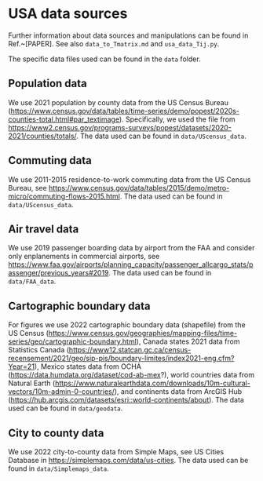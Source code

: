 # USA data sources

Further information about data sources and manipulations can be found in Ref.~[PAPER]. See also `data_to_Tmatrix.md` and `usa_data_Tij.py`.

The specific data files used can be found in the `data` folder.

## Population data

We use 2021 population by county data from the US Census Bureau (https://www.census.gov/data/tables/time-series/demo/popest/2020s-counties-total.html#par_textimage). Specifically, we used the file from https://www2.census.gov/programs-surveys/popest/datasets/2020-2021/counties/totals/. The data used can be found in `data/UScensus_data`.

## Commuting data

We use 2011-2015 residence-to-work commuting data from the US Census Bureau, see https://www.census.gov/data/tables/2015/demo/metro-micro/commuting-flows-2015.html. The data used can be found in `data/UScensus_data`.

## Air travel data

We use 2019 passenger boarding data by airport from the FAA and consider only enplanements in commercial airports, see https://www.faa.gov/airports/planning_capacity/passenger_allcargo_stats/passenger/previous_years#2019. The data used can be found in `data/FAA_data`.

## Cartographic boundary data

For figures we use 2022 cartographic boundary data (shapefile) from the US Census (https://www.census.gov/geographies/mapping-files/time-series/geo/cartographic-boundary.html), Canada states 2021 data from Statistics Canada (https://www12.statcan.gc.ca/census-recensement/2021/geo/sip-pis/boundary-limites/index2021-eng.cfm?Year=21), Mexico states data from OCHA (https://data.humdata.org/dataset/cod-ab-mex?), world countries data from Natural Earth (https://www.naturalearthdata.com/downloads/10m-cultural-vectors/10m-admin-0-countries/), and continents data from ArcGIS Hub (https://hub.arcgis.com/datasets/esri::world-continents/about).
The data used can be found in `data/geodata`.

## City to county data

We use 2022 city-to-county data from Simple Maps, see US Cities Database in https://simplemaps.com/data/us-cities.
The data used can be found in `data/Simplemaps_data`.



